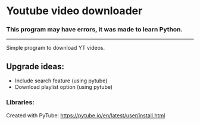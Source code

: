 # Youtube video downloader
### This program may have errors, it was made to learn Python.
---
Simple program to download YT videos.
## Upgrade ideas: 
- Include search feature (using pytube)
- Download playlist option (using pytube)
### Libraries: 
Created with PyTube: https://pytube.io/en/latest/user/install.html
